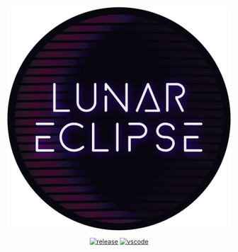 <div align="center">
<img src="https://raw.githubusercontent.com/edheltzel/lunar-eclipse-for-visual-studio-code/master/images/icon__lunar-eclipse.png" alt="Lunar Eclipse icon"/>

[![release](https://img.shields.io/github/release/edheltzel/lunar-eclipse-for-visual-studio-code.svg?style=for-the-badge&logo=github&logoColor=white&colorA=101119&colorB=6D57FF)](https://github.com/edheltzel/lunar-eclipse-for-visual-studio-code/releases/latest)  [![vscode](https://img.shields.io/badge/VS_Code-v1.74+-373277.svg?style=for-the-badge&logo=microsoft&logoColor=white&colorA=101119&colorB=42557B)](https://code.visualstudio.com/updates/v1_30)

</div>
